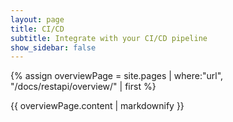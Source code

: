 ```yaml
---
layout: page
title: CI/CD
subtitle: Integrate with your CI/CD pipeline
show_sidebar: false
---
```


{% assign overviewPage = site.pages | where:"url", "/docs/restapi/overview/" | first %}

{{ overviewPage.content | markdownify }}
